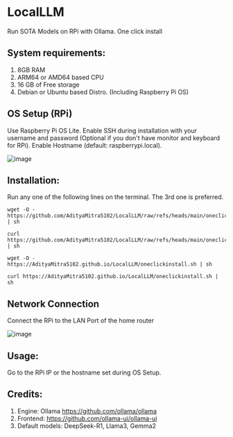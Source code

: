 # LocalLLM
Run SOTA Models on RPi with Ollama. One click install

## System requirements:
1. 8GB RAM
2. ARM64 or AMD64 based CPU
3. 16 GB of Free storage
4. Debian or Ubuntu based Distro. (Including Raspberry Pi OS)

## OS Setup (RPi)
Use Raspberry Pi OS Lite. Enable SSH during installation with your username and password (Optional if you don't have monitor and keyboard for RPi). Enable Hostname (default: raspberrypi.local). 


![image](https://github.com/user-attachments/assets/d42dfe4b-a431-49ee-9d7f-75dce269c4e6)


## Installation:
Run any one of the following lines on the terminal. The 3rd one is preferred. 

```
wget -O - https://github.com/AdityaMitra5102/LocalLLM/raw/refs/heads/main/oneclickinstall.sh | sh
```

```
curl https://github.com/AdityaMitra5102/LocalLLM/raw/refs/heads/main/oneclickinstall.sh | sh
```

```
wget -O - https://AdityaMitra5102.github.io/LocalLLM/oneclickinstall.sh | sh
```

```
curl https://AdityaMitra5102.github.io/LocalLLM/oneclickinstall.sh | sh
```
## Network Connection

Connect the RPi to the LAN Port of the home router

![image](https://github.com/user-attachments/assets/9d3c28ce-91a2-4aed-8ff5-81094838193b)

## Usage:
Go to the RPi IP or the hostname set during OS Setup.

## Credits:
1. Engine: Ollama https://github.com/ollama/ollama
2. Frontend: https://github.com/ollama-ui/ollama-ui
3. Default models: DeepSeek-R1, Llama3, Gemma2
